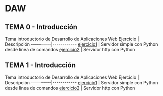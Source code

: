 # DAW

## TEMA 0 - Introducción
Tema introductorio de Desarrollo de Aplicaciones Web
Ejercicio | Descripción
----------|------------
[ejercicio1](/tema0/ejercicio1.md) | Servidor simple con Python desde linea de comandos
[ejercicio2](/tema0/ejercicio2.md) | Servidor http con Python


## TEMA 1 - Introducción
Tema introductorio de Desarrollo de Aplicaciones Web
Ejercicio | Descripción
----------|------------
[ejercicio1](/tema0/ejercicio1.md) | Servidor simple con Python desde linea de comandos
[ejercicio2](/tema0/ejercicio2.md) | Servidor http con Python
